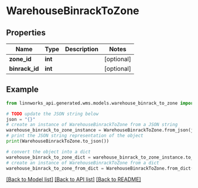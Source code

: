 # WarehouseBinrackToZone


## Properties

Name | Type | Description | Notes
------------ | ------------- | ------------- | -------------
**zone_id** | **int** |  | [optional] 
**binrack_id** | **int** |  | [optional] 

## Example

```python
from linnworks_api.generated.wms.models.warehouse_binrack_to_zone import WarehouseBinrackToZone

# TODO update the JSON string below
json = "{}"
# create an instance of WarehouseBinrackToZone from a JSON string
warehouse_binrack_to_zone_instance = WarehouseBinrackToZone.from_json(json)
# print the JSON string representation of the object
print(WarehouseBinrackToZone.to_json())

# convert the object into a dict
warehouse_binrack_to_zone_dict = warehouse_binrack_to_zone_instance.to_dict()
# create an instance of WarehouseBinrackToZone from a dict
warehouse_binrack_to_zone_from_dict = WarehouseBinrackToZone.from_dict(warehouse_binrack_to_zone_dict)
```
[[Back to Model list]](../README.md#documentation-for-models) [[Back to API list]](../README.md#documentation-for-api-endpoints) [[Back to README]](../README.md)


